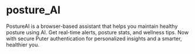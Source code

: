 # posture_AI
PostureAI is a browser-based assistant that helps you maintain healthy posture using AI. Get real-time alerts, posture stats, and wellness tips. Now with secure Puter authentication for personalized insights and a smarter, healthier you.
